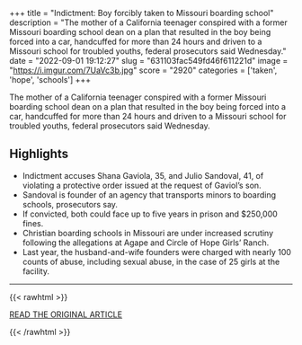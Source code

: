 +++
title = "Indictment: Boy forcibly taken to Missouri boarding school"
description = "The mother of a California teenager conspired with a former Missouri boarding school dean on a plan that resulted in the boy being forced into a car, handcuffed for more than 24 hours and driven to a Missouri school for troubled youths, federal prosecutors said Wednesday."
date = "2022-09-01 19:12:27"
slug = "631103fac549fd46f611221d"
image = "https://i.imgur.com/7UaVc3b.jpg"
score = "2920"
categories = ['taken', 'hope', 'schools']
+++

The mother of a California teenager conspired with a former Missouri boarding school dean on a plan that resulted in the boy being forced into a car, handcuffed for more than 24 hours and driven to a Missouri school for troubled youths, federal prosecutors said Wednesday.

## Highlights

- Indictment accuses Shana Gaviola, 35, and Julio Sandoval, 41, of violating a protective order issued at the request of Gaviol’s son.
- Sandoval is founder of an agency that transports minors to boarding schools, prosecutors say.
- If convicted, both could face up to five years in prison and $250,000 fines.
- Christian boarding schools in Missouri are under increased scrutiny following the allegations at Agape and Circle of Hope Girls’ Ranch.
- Last year, the husband-and-wife founders were charged with nearly 100 counts of abuse, including sexual abuse, in the case of 25 girls at the facility.

---

{{< rawhtml >}}
  <p class="article-category">
    <a target="_blank" href="https://apnews.com/article/religion-education-california-sexual-abuse-by-clergy-kansas-2f3587b9f892ab39fe5973bc951660e8">READ THE ORIGINAL ARTICLE</a>
  </p>
{{< /rawhtml >}}
